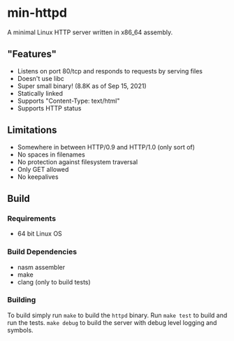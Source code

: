 # min-httpd

A minimal Linux HTTP server written in x86_64 assembly.

## "Features"

* Listens on port 80/tcp and responds to requests by serving files 
* Doesn't use libc
* Super small binary! (8.8K as of Sep 15, 2021)
* Statically linked
* Supports "Content-Type: text/html"
* Supports HTTP status

## Limitations

* Somewhere in between HTTP/0.9 and HTTP/1.0 (only sort of)
* No spaces in filenames
* No protection against filesystem traversal
* Only GET allowed
* No keepalives

## Build

### Requirements

* 64 bit Linux OS

### Build Dependencies

* nasm assembler
* make
* clang (only to build tests)

### Building

To build simply run `make` to build the `httpd` binary. Run `make test` to build and run the tests. `make debug` to build the server with debug level logging and symbols.
